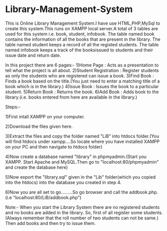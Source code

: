 # Library-Management-System
This is Online Library Management System.I have use HTML,PHP,MySql to create this system.This runs on XAMPP local server.A total of 3 tables are used for this system i.e. book, student, infobook.
The table named book contains the information of all the books that are present in the library.
The table named student keeps a record of all the registed students.
The table named infobook keeps a track of the booksissued to students and their issue date and return date.

In this project there are 6 pages:-
1)Home Page             : Acts as a presentation to tell what the project is all about.
2)Student Registration  : Register students as only the students who are registered can issue a book.
3)Find Book             : Finds a book based on the title.(You just need to enter a matching title of a book which is in the library.)
4)Issue Book            : Issues the book to a particular student.
5)Return Book           : Returns the book.
6)Add Book              : Adds book to the library.(i.e. books entered from here are available in the library.)

Steps:-

1)First intall XAMPP on your computer.

2)Download the files given here.

3)Extract the files and copy the folder named "LiB" into htdocs folder.(You will find htdocs under xampp....So locate where you have installed XAMPP on your PC and then navigate to htdocs folder)

4)Now create a database named "library" in phpmyadmin.(Start you XAMPP. Start Apache and MySQL.Then go to "localhost:80/phpmyadmin" and create the database here)

5)Now export the "library.sql" given in the "Lib" folder(which you copied into the htdocs) into the database you created in step 4.

6)Now you are all set to go.........So go browser and call the addbook.php.(i.e "localhost:80/LiB/addbook.php")

Note:-
    When you start the Library System there are no registered students and no books are added in the library.
    So, first of all register some students.(Always remember that the roll number of two students can not be same.)
    Then add books and then try to issue them.
